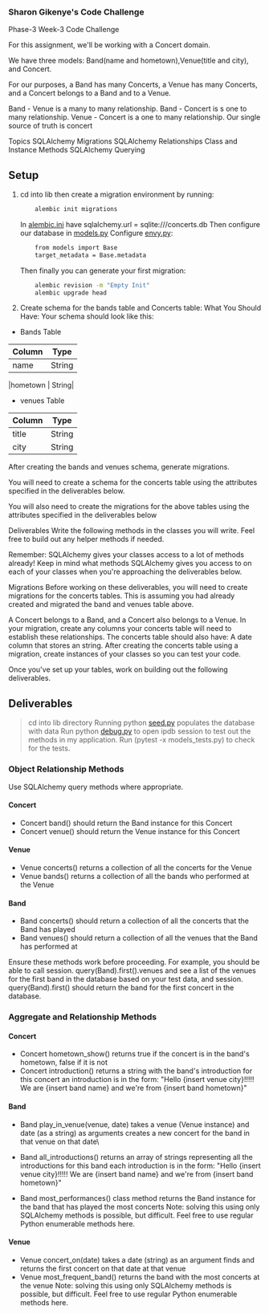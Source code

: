 ### Sharon Gikenye's Code Challenge
Phase-3 Week-3 Code Challenge

For this assignment, we'll be working with a Concert domain.

We have three models: Band(name and hometown),Venue(title and city), and Concert.

For our purposes, a Band has many Concerts, a Venue has many Concerts, 
and a Concert belongs to a Band and to a Venue.

Band - Venue is a many to many relationship.
Band - Concert is s one to many relationship.
Venue - Concert is a one to many relationship.
Our single source of truth is concert

Topics
SQLAlchemy Migrations
SQLAlchemy Relationships
Class and Instance Methods
SQLAlchemy Querying
 
## Setup
1. cd into lib then create a migration environment by running:
    ``` bash
        alembic init migrations
    ```
    In [alembic.ini](./lib/alembic.ini) have sqlalchemy.url = sqlite:///concerts.db
    Then configure our database in [models.py](./lib/models.py)
    Configure [envy.py](./lib/migrations/env.py):
    ``` bash
        from models import Base
        target_metadata = Base.metadata
    ```
    Then finally you can generate your first migration:
    ``` bash
        alembic revision -m "Empty Init"
        alembic upgrade head
    ```
2. Create schema for the bands table and Concerts table:
   What You Should Have:
   Your schema should look like this:
 

* Bands Table

| Column | Type |
|-----|----|
|name| String|

|hometown | String|

* venues Table

| Column | Type |
|--------|-------|
| title | String |
| city | String |

After creating the bands and venues schema, generate migrations.

You will need to create a schema for the concerts table using the attributes specified in the deliverables below. 

You will also need to create the migrations for the above tables using the attributes specified in the deliverables below

Deliverables
Write the following methods in the classes you will write. Feel free to build out any helper methods if needed.

Remember: SQLAlchemy gives your classes access to a lot of methods already! Keep in mind what methods SQLAlchemy gives you access to on each of your classes when you're approaching the deliverables below.

Migrations
Before working on these deliverables, you will need to create migrations for the concerts  tables. This is assuming you had already created and migrated the band and venues table above.

A Concert belongs to a Band, and a Concert also belongs to a Venue. In your migration, create any columns your concerts table will need to establish these relationships.
The concerts table should also have:
A date column that stores an string.
After creating the concerts table using a migration, create instances of your classes so you can test your code.

Once you've set up your tables, work on building out the following deliverables.

## Deliverables
> cd into lib directory
> Running python [seed.py](./lib/seed.py) populates the database with data
> Run python [debug.py](./lib/debug.py) to open ipdb session to test out the methods in my application.
> Run (pytest -x models_tests.py) to check for the tests.

### Object Relationship Methods
Use SQLAlchemy query methods where appropriate.

#### Concert
* Concert band()
should return the Band instance for this Concert
* Concert venue()
should return the Venue instance for this Concert

#### Venue
* Venue concerts()
returns a collection of all the concerts for the Venue
* Venue bands()
returns a collection of all the bands who performed at the Venue

#### Band
* Band concerts()
should return a collection of all the concerts that the Band has played
* Band venues()
should return a collection of all the venues that the Band has performed at
 

Ensure these methods work before proceeding. For example, you should be able to call session. query(Band).first().venues and see a list of the venues for the first band in the database based on your test data, and session. query(Band).first() should return the band for the first concert in the database.

### Aggregate and Relationship Methods
#### Concert
* Concert hometown_show()
returns true if the concert is in the band's hometown, false if it is not
* Concert introduction()
returns a string with the band's introduction for this concert
an introduction is in the form:
"Hello {insert venue city}!!!!! We are {insert band name} and we're from {insert band hometown}"

#### Band
* Band play_in_venue(venue, date)
takes a venue (Venue instance) and date (as a string) as arguments
creates a new concert for the band in that venue on that date\
* Band all_introductions()
returns an array of strings representing all the introductions for this band
each introduction is in the form:
"Hello {insert venue city}!!!!! We are {insert band name} and we're from {insert band hometown}"

* Band most_performances() class method
returns the Band instance for the band that has played the most concerts
Note: solving this using only SQLAlchemy methods is possible, but difficult. Feel free to use regular Python enumerable methods here.

#### Venue
* Venue concert_on(date)
takes a date (string) as an argument
finds and returns the first concert on that date at that venue
* Venue most_frequent_band()
returns the band with the most concerts at the venue
Note: solving this using only SQLAlchemy methods is possible, but difficult. Feel free to use regular Python enumerable methods here.



